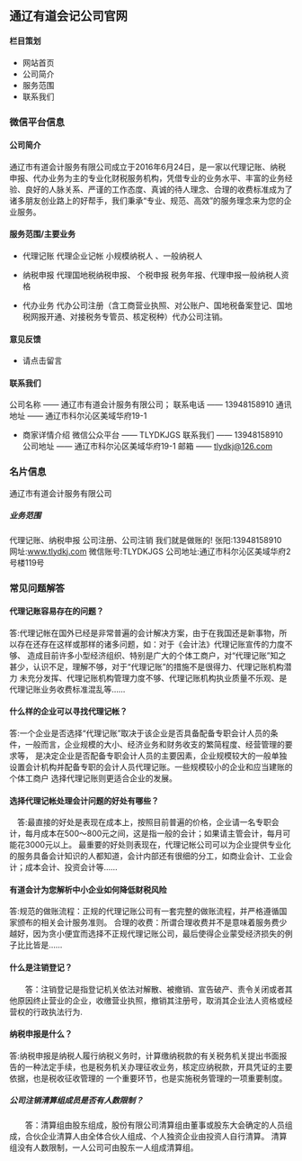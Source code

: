 ## 通辽有道会记公司官网

#### 栏目策划
+ 网站首页
+ 公司简介
+ 服务范围
+ 联系我们


### 微信平台信息
####  公司简介
通辽市有道会计服务有限公司成立于2016年6月24日，是一家以代理记账、纳税申报、代办业务为主的专业化财税服务机构，凭借专业的业务水平、丰富的业务经验、良好的人脉关系、严谨的工作态度、真诚的待人理念、合理的收费标准成为了诸多朋友创业路上的好帮手，我们秉承“专业、规范、高效”的服务理念来为您的企业服务。

#### 服务范围/主要业务
+ 代理记账
代理企业记帐
小规模纳税人 、一般纳税人

+ 纳税申报
代理国地税纳税申报、 个税申报
税务年报、代理申报一般纳税人资格

+ 代办业务
代办公司注册（含工商营业执照、对公账户、国地税备案登记、国地税网报开通、对接税务专管员、核定税种）代办公司注销。

#### 意见反馈
   + 请点击留言

#### 联系我们
公司名称 —— 通辽市有道会计服务有限公司；
联系电话 —— 13948158910
通讯地址 —— 通辽市科尔沁区美域华府19-1

+ 商家详情介绍
微信公众平台 —— TLYDKJGS
联系我们 —— 13948158910
公司地址 —— 通辽市科尔沁区美域华府19-1
邮箱 —— tlydkj@126.com

### 名片信息
通辽市有道会计服务有限公司  
##### 业务范围
代理记账、纳税申报
公司注册、公司注销
我们就是做账的!
张阳:13948158910  
网址:www.tlydkj.com
微信账号:TLYDKJGS
公司地址:通辽市科尔沁区美域华府2号楼119号
### 常见问题解答
#### 代理记账容易存在的问题？
答:代理记帐在国外已经是非常普遍的会计解决方案，由于在我国还是新事物，所以存在还存在这样或那样的诸多问题，如：对于《会计法》代理记账宣传的力度不够、
造成目前许多小型经济组织、特别是广大的个体工商户，对“代理记账”知之甚少，认识不足，理解不够，对于“代理记账”的措施不是很得力、代理记账机构潜力
未充分发挥、代理记账机构管理力度不够、代理记账机构执业质量不乐观、是代理记账业务收费标准混乱等……


#### 什么样的企业可以寻找代理记帐？
答:一个企业是否选择“代理记账”取决于该企业是否具备配备专职会计人员的条件，一般而言，企业规模的大小、经济业务和财务收支的繁简程度、经营管理的要求等，
是决定企业是否配备专职会计人员的主要因素，企业规模较大的一般单独设置会计机构并配备专职的会计人员代理记账。一些规模较小的企业和应当建账的个体工商户
选择代理记账则更适合企业的发展。
#### 选择代理记帐处理会计问题的好处有哪些？
  　答:最直接的好处是表现在成本上，按照目前普遍的价格，企业请一名专职会计，每月成本在500～800元之间，这是指一般的会计；如果请主管会计，每月可能花3000元以上。
  最重要的好处则表现在，代理记帐公司可以为企业提供专业化的服务具备会计知识的人都知道，会计内部还有很细的分工，如商业会计、工业会计；成本会计、投资会计等……
  　
#### 有道会计为您解析中小企业如何降低财税风险
答:规范的做账流程：正规的代理记账公司有一套完整的做账流程，并严格遵循国家颁布的相关会计服务准则。
合理的收费：所谓合理收费并不是意味着服务费少越好，因为贪小便宜而选择不正规代理记账公司，最后使得企业蒙受经济损失的例子比比皆是……


#### 什么是注销登记？

　　答：注销登记是指登记机关依法对解散、被撤销、宣告破产、责令关闭或者其他原因终止营业的企业，收缴营业执照，撤销其注册号，取消其企业法人资格或经营权的行政执法行为.
　　
#### 纳税申报是什么？
答:纳税申报是纳税人履行纳税义务时，计算缴纳税款的有关税务机关提出书面报告的一种法定手续，也是税务机关办理征收业务，核定应纳税款，开具凭证的主要依据，也是税收征收管理的
一个重要环节，也是实施税务管理的一项重要制度。

##### 公司注销清算组成员是否有人数限制？

　　答：清算组由股东组成，股份有限公司清算组由董事或股东大会确定的人员组成，合伙企业清算人由全体合伙人组成、个人独资企业由投资人自行清算。
清算组没有人数限制，一人公司可由股东一人组成清算组。
